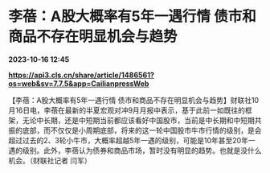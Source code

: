# 李蓓：A股大概率有5年一遇行情 债市和商品不存在明显机会与趋势

**2023-10-16 12:45**

**https://api3.cls.cn/share/article/1486561?os=web&sv=7.7.5&app=CailianpressWeb**

【李蓓：A股大概率有5年一遇行情 债市和商品不存在明显机会与趋势】财联社10月16日电，李蓓在最新的半夏宏观对冲9月月报中表示，基于此前一如既往的框架，无论中长期，还是中短期当前都应该看好中国股市，当前是中长期和中短期共振的底部，而不仅仅是小周期底部，将来的这一轮中国股市牛市行情的级别，是会超过过去的2、3轮小牛市，大概率超越5年一遇的级别，可能是10年甚至20年一遇的级别。此外，李蓓认为债券和商品市场，暂时没有明显的趋势。也就是没什么机会。（财联社记者 闫军）